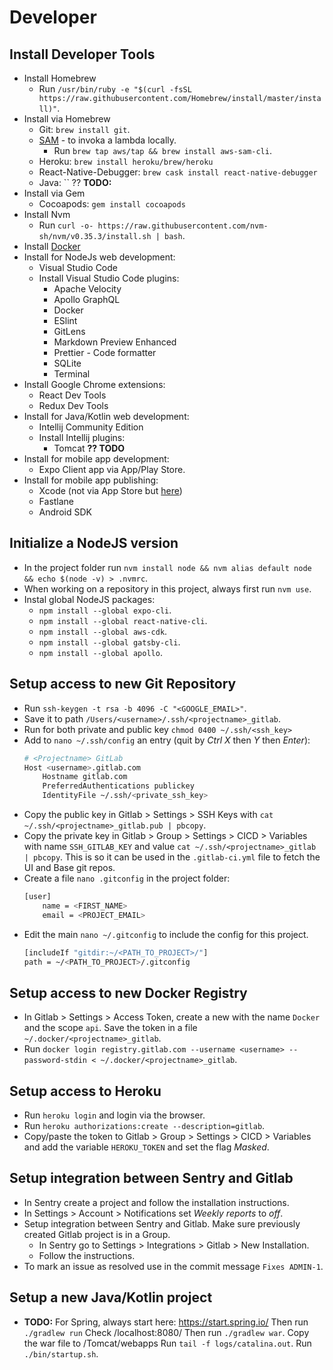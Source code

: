 # Developer

## Install Developer Tools

- Install Homebrew
    - Run `/usr/bin/ruby -e "$(curl -fsSL https://raw.githubusercontent.com/Homebrew/install/master/install)"`.
- Install via Homebrew
    - Git: `brew install git`.
    - [SAM](https://docs.aws.amazon.com/serverless-application-model/latest/developerguide/serverless-sam-cli-install-mac.html) - to invoka a lambda locally.
        - Run `brew tap aws/tap && brew install aws-sam-cli`.
    - Heroku: `brew install heroku/brew/heroku`
    - React-Native-Debugger: `brew cask install react-native-debugger`
    - Java: `` ?? **TODO:**
- Install via Gem
    - Cocoapods: `gem install cocoapods`
- Install Nvm
    - Run `curl -o- https://raw.githubusercontent.com/nvm-sh/nvm/v0.35.3/install.sh | bash`.
- Install [Docker](https://docs.docker.com/docker-for-mac/install/)
- Install for NodeJs web development:
    - Visual Studio Code
    - Install Visual Studio Code plugins:
        - Apache Velocity
        - Apollo GraphQL
        - Docker
        - ESlint
        - GitLens
        - Markdown Preview Enhanced
        - Prettier - Code formatter
        - SQLite
        - Terminal
- Install Google Chrome extensions:
    - React Dev Tools
    - Redux Dev Tools
- Install for Java/Kotlin web development:
    - Intellij Community Edition
    - Install Intellij plugins:
        - Tomcat **?? TODO**
- Install for mobile app development:
    - Expo Client app via App/Play Store.
- Install for mobile app publishing:
    - Xcode (not via App Store but [here](https://developer.apple.com/download/more/))
    - Fastlane
    - Android SDK

## Initialize a NodeJS version

- In the project folder run `nvm install node && nvm alias default node && echo $(node -v) > .nvmrc`.
- When working on a repository in this project, always first run `nvm use`.
- Instal global NodeJS packages:
    - `npm install --global expo-cli`.
    - `npm install --global react-native-cli`.
    - `npm install --global aws-cdk`.
    - `npm install --global gatsby-cli`.
    - `npm install --global apollo`.

## Setup access to new Git Repository

- Run `ssh-keygen -t rsa -b 4096 -C "<GOOGLE_EMAIL>"`.
- Save it to path `/Users/<username>/.ssh/<projectname>_gitlab`.
- Run for both private and public key `chmod 0400 ~/.ssh/<ssh_key>`
- Add to `nano ~/.ssh/config` an entry (quit by *Ctrl X* then *Y* then *Enter*):
    ```bash
    # <Projectname> GitLab
    Host <username>.gitlab.com
        Hostname gitlab.com
        PreferredAuthentications publickey
        IdentityFile ~/.ssh/<private_ssh_key>
    ```
- Copy the public key in Gitlab > Settings > SSH Keys with `cat ~/.ssh/<projectname>_gitlab.pub | pbcopy`.
- Copy the private key in Gitlab > Group > Settings > CICD > Variables with name `SSH_GITLAB_KEY` and value `cat ~/.ssh/<projectname>_gitlab | pbcopy`. This is so it can be used in the `.gitlab-ci.yml` file to fetch the UI and Base git repos.
- Create a file `nano .gitconfig` in the project folder:
    ```bash
    [user]
        name = <FIRST_NAME>
        email = <PROJECT_EMAIL>
    ```
- Edit the main `nano ~/.gitconfig` to include the config for this project.
    ```bash
    [includeIf "gitdir:~/<PATH_TO_PROJECT>/"]
    path = ~/<PATH_TO_PROJECT>/.gitconfig
    ```

## Setup access to new Docker Registry

- In Gitlab > Settings > Access Token, create a new with the name `Docker` and the scope `api`. Save the token in a file `~/.docker/<projectname>_gitlab`.
- Run `docker login registry.gitlab.com --username <username> --password-stdin < ~/.docker/<projectname>_gitlab`.

## Setup access to Heroku

- Run `heroku login` and login via the browser.
- Run `heroku authorizations:create --description=gitlab`.
- Copy/paste the token to Gitlab > Group > Settings > CICD > Variables and add the variable `HEROKU_TOKEN` and set the flag *Masked*.

## Setup integration between Sentry and Gitlab

- In Sentry create a project and follow the installation instructions.
- In Settings > Account > Notifications set *Weekly reports* to *off*.
- Setup integration between Sentry and Gitlab. Make sure previously created Gitlab project is in a Group.
    - In Sentry go to Settings > Integrations > Gitlab > New Installation.
    - Follow the instructions.
- To mark an issue as resolved use in the commit message `Fixes ADMIN-1`.

## Setup a new Java/Kotlin project

- **TODO:**
For Spring, always start here: https://start.spring.io/
Then run `./gradlew run`
Check /localhost:8080/
Then run `./gradlew war`.
Copy the war file to /Tomcat/webapps
Run `tail -f logs/catalina.out`.
Run `./bin/startup.sh`.
